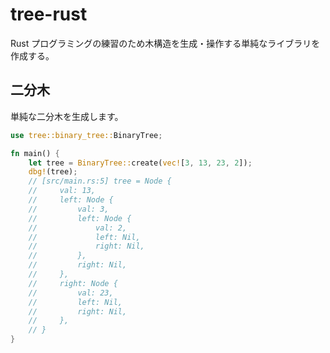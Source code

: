 # tree-rust

Rust プログラミングの練習のため木構造を生成・操作する単純なライブラリを作成する。

## 二分木

単純な二分木を生成します。

```rust
use tree::binary_tree::BinaryTree;

fn main() {
    let tree = BinaryTree::create(vec![3, 13, 23, 2]);
    dbg!(tree);
    // [src/main.rs:5] tree = Node {
    //     val: 13,
    //     left: Node {
    //         val: 3,
    //         left: Node {
    //             val: 2,
    //             left: Nil,
    //             right: Nil,
    //         },
    //         right: Nil,
    //     },
    //     right: Node {
    //         val: 23,
    //         left: Nil,
    //         right: Nil,
    //     },
    // }
}
```
